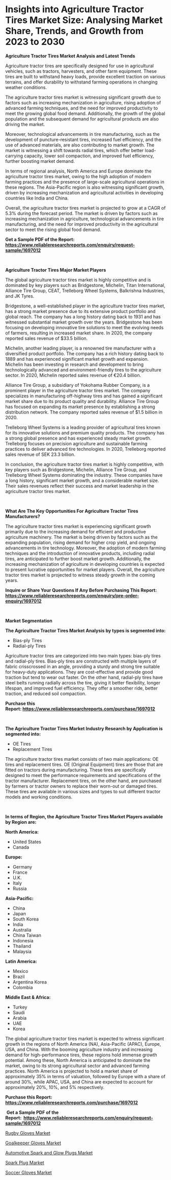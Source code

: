 <p><h1>Insights into Agriculture Tractor Tires Market Size: Analysing Market Share, Trends, and Growth from 2023 to 2030</h1></p><p><strong>Agriculture Tractor Tires Market Analysis and Latest Trends</strong></p>
<p><p>Agriculture tractor tires are specifically designed for use in agricultural vehicles, such as tractors, harvesters, and other farm equipment. These tires are built to withstand heavy loads, provide excellent traction on various terrains, and offer durability to withstand farming operations in changing weather conditions.</p><p>The agriculture tractor tires market is witnessing significant growth due to factors such as increasing mechanization in agriculture, rising adoption of advanced farming techniques, and the need for improved productivity to meet the growing global food demand. Additionally, the growth of the global population and the subsequent demand for agricultural products are also driving the market.</p><p>Moreover, technological advancements in tire manufacturing, such as the development of puncture-resistant tires, increased fuel efficiency, and the use of advanced materials, are also contributing to market growth. The market is witnessing a shift towards radial tires, which offer better load-carrying capacity, lower soil compaction, and improved fuel efficiency, further boosting market demand.</p><p>In terms of regional analysis, North America and Europe dominate the agriculture tractor tires market, owing to the high adoption of modern farming practices and the presence of large-scale agricultural operations in these regions. The Asia-Pacific region is also witnessing significant growth, driven by increasing mechanization and agricultural activities in developing countries like India and China.</p><p>Overall, the agriculture tractor tires market is projected to grow at a CAGR of 5.3% during the forecast period. The market is driven by factors such as increasing mechanization in agriculture, technological advancements in tire manufacturing, and the need for improved productivity in the agricultural sector to meet the rising global food demand.</p></p>
<p><strong>Get a Sample PDF of the Report:&nbsp; <a href="https://www.reliableresearchreports.com/enquiry/request-sample/1697012">https://www.reliableresearchreports.com/enquiry/request-sample/1697012</a></strong></p>
<p>&nbsp;</p>
<p><strong>Agriculture Tractor Tires Major Market Players</strong></p>
<p><p>The global agriculture tractor tires market is highly competitive and is dominated by key players such as Bridgestone, Michelin, Titan International, Alliance Tire Group, CEAT, Trelleborg Wheel Systems, Balkrishna Industries, and JK Tyres.</p><p>Bridgestone, a well-established player in the agriculture tractor tires market, has a strong market presence due to its extensive product portfolio and global reach. The company has a long history dating back to 1931 and has witnessed substantial market growth over the years. Bridgestone has been focusing on developing innovative tire solutions to meet the evolving needs of farmers, resulting in increased market share. In 2020, the company reported sales revenue of $33.5 billion.</p><p>Michelin, another leading player, is a renowned tire manufacturer with a diversified product portfolio. The company has a rich history dating back to 1889 and has experienced significant market growth and expansion. Michelin has been investing in research and development to bring technologically advanced and environment-friendly tires to the agriculture sector. In 2020, Michelin reported sales revenue of €20.4 billion.</p><p>Alliance Tire Group, a subsidiary of Yokohama Rubber Company, is a prominent player in the agriculture tractor tires market. The company specializes in manufacturing off-highway tires and has gained a significant market share due to its product quality and durability. Alliance Tire Group has focused on expanding its market presence by establishing a strong distribution network. The company reported sales revenue of $1.5 billion in 2020.</p><p>Trelleborg Wheel Systems is a leading provider of agricultural tires known for its innovative solutions and premium quality products. The company has a strong global presence and has experienced steady market growth. Trelleborg focuses on precision agriculture and sustainable farming practices to deliver advanced tire technologies. In 2020, Trelleborg reported sales revenue of SEK 23.3 billion.</p><p>In conclusion, the agriculture tractor tires market is highly competitive, with key players such as Bridgestone, Michelin, Alliance Tire Group, and Trelleborg Wheel Systems dominating the industry. These companies have a long history, significant market growth, and a considerable market size. Their sales revenues reflect their success and market leadership in the agriculture tractor tires market.</p></p>
<p>&nbsp;</p>
<p><strong>What Are The Key Opportunities For Agriculture Tractor Tires Manufacturers?</strong></p>
<p><p>The agriculture tractor tires market is experiencing significant growth primarily due to the increasing demand for efficient and productive agriculture machinery. The market is being driven by factors such as the expanding population, rising demand for higher crop yield, and ongoing advancements in tire technology. Moreover, the adoption of modern farming techniques and the introduction of innovative products, including radial tires, are anticipated to further boost market growth. Additionally, the increasing mechanization of agriculture in developing countries is expected to present lucrative opportunities for market players. Overall, the agriculture tractor tires market is projected to witness steady growth in the coming years.</p></p>
<p><strong>Inquire or Share Your Questions If Any Before Purchasing This Report: <a href="https://www.reliableresearchreports.com/enquiry/pre-order-enquiry/1697012">https://www.reliableresearchreports.com/enquiry/pre-order-enquiry/1697012</a></strong></p>
<p>&nbsp;</p>
<p><strong>Market Segmentation</strong></p>
<p><strong>The Agriculture Tractor Tires Market Analysis by types is segmented into:</strong></p>
<p><ul><li>Bias-ply Tires</li><li>Radial-ply Tires</li></ul></p>
<p><p>Agriculture tractor tires are categorized into two main types: bias-ply tires and radial-ply tires. Bias-ply tires are constructed with multiple layers of fabric crisscrossed in an angle, providing a sturdy and strong tire suitable for heavy-duty applications. They are cost-effective and provide good traction but tend to wear out faster. On the other hand, radial-ply tires have steel belts running radially across the tire, giving it better flexibility, longer lifespan, and improved fuel efficiency. They offer a smoother ride, better traction, and reduced soil compaction.</p></p>
<p><strong>Purchase this Report:&nbsp;<a href="https://www.reliableresearchreports.com/purchase/1697012">https://www.reliableresearchreports.com/purchase/1697012</a></strong></p>
<p>&nbsp;</p>
<p><strong>The Agriculture Tractor Tires Market Industry Research by Application is segmented into:</strong></p>
<p><ul><li>OE Tires</li><li>Replacement Tires</li></ul></p>
<p><p>The agriculture tractor tires market consists of two main applications: OE tires and replacement tires. OE (Original Equipment) tires are those that are fitted on tractors during manufacturing. These tires are specifically designed to meet the performance requirements and specifications of the tractor manufacturer. Replacement tires, on the other hand, are purchased by farmers or tractor owners to replace their worn-out or damaged tires. These tires are available in various sizes and types to suit different tractor models and working conditions.</p></p>
<p>&nbsp;</p>
<p><strong>In terms of Region, the Agriculture Tractor Tires Market Players available by Region are:</strong></p>
<p>
    <p> <strong> North America: </strong>
        <ul>
            <li>United States</li>
            <li>Canada</li>
        </ul>
        </p> 
    <p> <strong> Europe: </strong>
        <ul>
            <li>Germany</li>
            <li>France</li>
            <li>U.K.</li>
            <li>Italy</li>
            <li>Russia</li>
        </ul>
        </p> 
    <p> <strong> Asia-Pacific: </strong>
        <ul>
            <li>China</li>
            <li>Japan</li>
            <li>South Korea</li>
            <li>India</li>
            <li>Australia</li>
            <li>China Taiwan</li>
            <li>Indonesia</li>
            <li>Thailand</li>
            <li>Malaysia</li>
        </ul>
        </p> 
    <p> <strong> Latin America: </strong>
        <ul>
            <li>Mexico</li>
            <li>Brazil</li>
            <li>Argentina Korea</li>
            <li>Colombia</li>
        </ul>
        </p> 
    <p> <strong> Middle East & Africa: </strong>
        <ul>
            <li>Turkey</li>
            <li>Saudi</li>
            <li>Arabia</li>
            <li>UAE</li>
            <li>Korea</li>
        </ul>
    </p>
    </p>
<p><p>The global agriculture tractor tires market is expected to witness significant growth in the regions of North America (NA), Asia-Pacific (APAC), Europe, USA, and China. With the booming agriculture industry and increasing demand for high-performance tires, these regions hold immense growth potential. Among these, North America is anticipated to dominate the market, owing to its strong agricultural sector and advanced farming practices. North America is projected to hold a market share of approximately 35% in terms of valuation, followed by Europe with a share of around 30%, while APAC, USA, and China are expected to account for approximately 20%, 10%, and 5% respectively.</p></p>
<p><strong>Purchase this Report: <a href="https://www.reliableresearchreports.com/purchase/1697012">https://www.reliableresearchreports.com/purchase/1697012</a></strong></p>
<p>&nbsp;<strong>Get a Sample PDF of the Report:&nbsp;&nbsp;<a href="https://www.reliableresearchreports.com/enquiry/request-sample/1697012">https://www.reliableresearchreports.com/enquiry/request-sample/1697012</a></strong></p>
<p><strong></strong></p>
<p><p><a href="https://medium.com/@bonniehoppe2023/rugby-gloves-market-size-reveals-the-best-marketing-channels-in-global-industry-025ffa8b793c">Rugby Gloves Market</a></p><p><a href="https://medium.com/@laurenglover76/goalkeeper-gloves-market-competitive-analysis-market-trends-and-forecast-to-2030-7bbcf8fbcead">Goalkeeper Gloves Market</a></p><p><a href="https://github.com/AKSHATREPORTPRIME/Market-Research-Report-List-1/blob/main/automotive-spark-and-glow-plugs-market.md">Automotive Spark and Glow Plugs Market</a></p><p><a href="https://github.com/lilstefpacute/Market-Research-Report-List-1/blob/main/spark-plug-market.md">Spark Plug Market</a></p><p><a href="https://medium.com/@jenniferwhite656/soccer-gloves-nbsp-market-focuses-on-market-share-size-and-projected-forecast-till-2030-19cec0fc3bc0">Soccer Gloves Market</a></p></p>